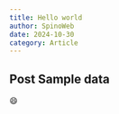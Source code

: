 ```yaml
---
title: Hello world
author: SpinoWeb
date: 2024-10-30
category: Article
---
```


<PostDetail>

## Post Sample data

:smile:

</PostDetail>
